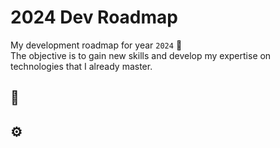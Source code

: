 # 2024 Dev Roadmap

My development roadmap for year `2024` 🚀  
The objective is to gain new skills and develop my expertise on technologies that I already master.

## 💎

## ⚙️
